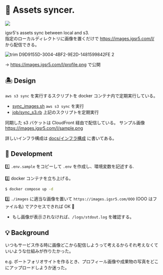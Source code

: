 # :dango: Assets syncer.
![](https://img.shields.io/badge/license-MIT-green)


igsr5's assets sync between local and s3.  
指定のローカルディレクトリに画像を置くだけで https://images.igsr5.com/l/ から配信できる。


![trim D9D9155D-3004-4BF2-9E2D-1481599842FE 2](https://user-images.githubusercontent.com/66525257/154830179-acccf9bf-9d2e-4fd5-847c-ff5b104279e4.gif)

→ https://images.igsr5.com/l/profile.png で公開



## 🏝️ Design

`aws s3 sync` を実行するスクリプトを docker コンテナ内で定期実行している。

- [sync_images.sh](https://github.com/igsr5/igsr5-assets/blob/master/sync_images.sh) `aws s3 sync` を実行
- [job/sync_s3.rb](https://github.com/igsr5/igsr5-assets/blob/master/job/sync_s3.rb) 上記のスクリプトを定期実行

同期した s3 バケットは CloudFront 経由で配信している。
サンプル画像 https://images.igsr5.com/l/sample.png

詳しいインフラ構成は [docs/インフラ構成](https://github.com/igsr5/igsr5-assets/blob/master/docs/infra.md) に書いてある。

## 📝 Development
:one: `.env.sample` をコピーして `.env` を作成し、環境変数を記述する.

:two: docker コンテナを立ち上げる。

```sh
$ docker compose up -d
```

:three: `./images` に適当な画像を置いて `https://images.igsr5.com/OOO` (OOO はファイル名) でアクセスできれば OK :tada:
  - もし画像が表示されなければ、`/logs/stdout.log` を確認する。


## :bulb: Background
いつもサービス作る時に画像どこから配信しようって考えるからそれ考えなくていいような仕組みが作りたかった。  

e.g.  ポートフォリオサイトを作るとき、プロフィール画像や成果物の写真をどこにアップロードしようか迷った。
